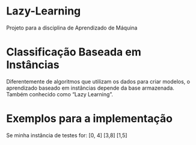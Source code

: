 # Lazy-Learning
Projeto para a disciplina de Aprendizado de Máquina

# Classificação Baseada em Instâncias
Diferentemente de algoritmos que utilizam os dados para criar modelos, o aprendizado baseado em instâncias depende da base armazenada. Também conhecido como “Lazy Learning”.

# Exemplos para a implementação
Se minha instância de testes for:
[0, 4]
[3,8]
[1,5]
